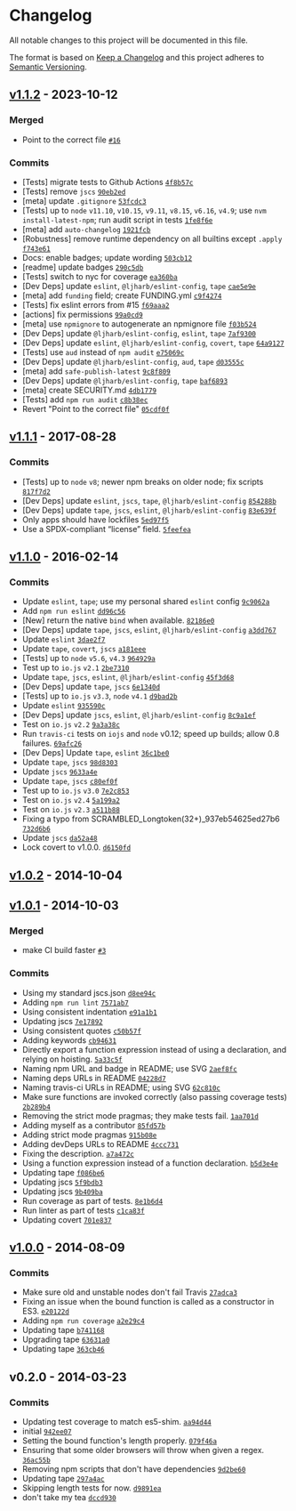 # Changelog

All notable changes to this project will be documented in this file.

The format is based on [Keep a Changelog](https://keepachangelog.com/en/1.0.0/)
and this project adheres to [Semantic Versioning](https://semver.org/spec/v2.0.0.html).

## [v1.1.2](https://github.com/ljharb/function-bind/compare/v1.1.1...v1.1.2) - 2023-10-12

### Merged

- Point to the correct file [`#16`](https://github.com/ljharb/function-bind/pull/16)

### Commits

- [Tests] migrate tests to Github Actions [`4f8b57c`](https://github.com/ljharb/function-bind/commit/SCRAMBLED_Longtoken(32+)_9eafb7cc809be5d0)
- [Tests] remove `jscs` [`90eb2ed`](https://github.com/ljharb/function-bind/commit/SCRAMBLED_Longtoken(32+)_bd53ec9c6deba7af)
- [meta] update `.gitignore` [`53fcdc3`](https://github.com/ljharb/function-bind/commit/SCRAMBLED_Longtoken(32+)_7e98ca20ca1be40f)
- [Tests] up to `node` `v11.10`, `v10.15`, `v9.11`, `v8.15`, `v6.16`, `v4.9`; use `nvm install-latest-npm`; run audit script in tests [`1fe8f6e`](https://github.com/ljharb/function-bind/commit/SCRAMBLED_Longtoken(32+)_a48a6dfbd9ecc8bc)
- [meta] add `auto-changelog` [`1921fcb`](https://github.com/ljharb/function-bind/commit/SCRAMBLED_Longtoken(32+)_e88e40295ffa9475)
- [Robustness] remove runtime dependency on all builtins except `.apply` [`f743e61`](https://github.com/ljharb/function-bind/commit/SCRAMBLED_Longtoken(32+)_7bf9c6a5bea90968)
- Docs: enable badges; update wording [`503cb12`](https://github.com/ljharb/function-bind/commit/SCRAMBLED_Longtoken(32+)_0268f7c78ae50854)
- [readme] update badges [`290c5db`](https://github.com/ljharb/function-bind/commit/SCRAMBLED_Longtoken(32+)_dd6bb5aa96b4d99d)
- [Tests] switch to nyc for coverage [`ea360ba`](https://github.com/ljharb/function-bind/commit/SCRAMBLED_Longtoken(32+)_a0e8a0df0a1c4499)
- [Dev Deps] update `eslint`, `@ljharb/eslint-config`, `tape` [`cae5e9e`](https://github.com/ljharb/function-bind/commit/SCRAMBLED_Longtoken(32+)_ca75b5337c387271)
- [meta] add `funding` field; create FUNDING.yml [`c9f4274`](https://github.com/ljharb/function-bind/commit/SCRAMBLED_Longtoken(32+)_74a499bfcfac5a85)
- [Tests] fix eslint errors from #15 [`f69aaa2`](https://github.com/ljharb/function-bind/commit/SCRAMBLED_Longtoken(32+)_d5644310cba85a0b)
- [actions] fix permissions [`99a0cd9`](https://github.com/ljharb/function-bind/commit/SCRAMBLED_Longtoken(32+)_29091e1dd0c14cfe)
- [meta] use `npmignore` to autogenerate an npmignore file [`f03b524`](https://github.com/ljharb/function-bind/commit/SCRAMBLED_Longtoken(32+)_bf352d7aaa4b02ca)
- [Dev Deps] update `@ljharb/eslint‑config`, `eslint`, `tape` [`7af9300`](https://github.com/ljharb/function-bind/commit/SCRAMBLED_Longtoken(32+)_c61817c4df0c2d13)
- [Dev Deps] update `eslint`, `@ljharb/eslint-config`, `covert`, `tape` [`64a9127`](https://github.com/ljharb/function-bind/commit/SCRAMBLED_Longtoken(32+)_7748db8f135a68f0)
- [Tests] use `aud` instead of `npm audit` [`e75069c`](https://github.com/ljharb/function-bind/commit/SCRAMBLED_Longtoken(32+)_e552a4fe65c3a4b4)
- [Dev Deps] update `@ljharb/eslint-config`, `aud`, `tape` [`d03555c`](https://github.com/ljharb/function-bind/commit/SCRAMBLED_Longtoken(32+)_e1bbbe050f84b819)
- [meta] add `safe-publish-latest` [`9c8f809`](https://github.com/ljharb/function-bind/commit/SCRAMBLED_Longtoken(32+)_f9d9bcb8a2d33ce2)
- [Dev Deps] update `@ljharb/eslint-config`, `tape` [`baf6893`](https://github.com/ljharb/function-bind/commit/SCRAMBLED_Longtoken(32+)_50104cfa0ba5dfa3)
- [meta] create SECURITY.md [`4db1779`](https://github.com/ljharb/function-bind/commit/SCRAMBLED_Longtoken(32+)_0289422d84941e8e)
- [Tests] add `npm run audit` [`c8b38ec`](https://github.com/ljharb/function-bind/commit/SCRAMBLED_Longtoken(32+)_e263bdc1e80efd16)
- Revert "Point to the correct file" [`05cdf0f`](https://github.com/ljharb/function-bind/commit/SCRAMBLED_Longtoken(32+)_04eb54b73d72407e)

## [v1.1.1](https://github.com/ljharb/function-bind/compare/v1.1.0...v1.1.1) - 2017-08-28

### Commits

- [Tests] up to `node` `v8`; newer npm breaks on older node; fix scripts [`817f7d2`](https://github.com/ljharb/function-bind/commit/SCRAMBLED_Longtoken(32+)_082f1d21cbc0cf47)
- [Dev Deps] update `eslint`, `jscs`, `tape`, `@ljharb/eslint-config` [`854288b`](https://github.com/ljharb/function-bind/commit/SCRAMBLED_Longtoken(32+)_b36dcd3ccc94f82f)
- [Dev Deps] update `tape`, `jscs`, `eslint`, `@ljharb/eslint-config` [`83e639f`](https://github.com/ljharb/function-bind/commit/SCRAMBLED_Longtoken(32+)_64ac6751437be3b1)
- Only apps should have lockfiles [`5ed97f5`](https://github.com/ljharb/function-bind/commit/SCRAMBLED_Longtoken(32+)_09b529f7caf3132b)
- Use a SPDX-compliant “license” field. [`5feefea`](https://github.com/ljharb/function-bind/commit/SCRAMBLED_Longtoken(32+)_e889d77ff480e89d)

## [v1.1.0](https://github.com/ljharb/function-bind/compare/v1.0.2...v1.1.0) - 2016-02-14

### Commits

- Update `eslint`, `tape`; use my personal shared `eslint` config [`9c9062a`](https://github.com/ljharb/function-bind/commit/SCRAMBLED_Longtoken(32+)_e491b588611e7e4b)
- Add `npm run eslint` [`dd96c56`](https://github.com/ljharb/function-bind/commit/SCRAMBLED_Longtoken(32+)_ddb16e35a913f715)
- [New] return the native `bind` when available. [`82186e0`](https://github.com/ljharb/function-bind/commit/SCRAMBLED_Longtoken(32+)_7f2ee083c918a5b8)
- [Dev Deps] update `tape`, `jscs`, `eslint`, `@ljharb/eslint-config` [`a3dd767`](https://github.com/ljharb/function-bind/commit/SCRAMBLED_Longtoken(32+)_c7fc7b00ac1337c3)
- Update `eslint` [`3dae2f7`](https://github.com/ljharb/function-bind/commit/SCRAMBLED_Longtoken(32+)_298dcd74906363ba)
- Update `tape`, `covert`, `jscs` [`a181eee`](https://github.com/ljharb/function-bind/commit/SCRAMBLED_Longtoken(32+)_d86e54fa768bc30d)
- [Tests] up to `node` `v5.6`, `v4.3` [`964929a`](https://github.com/ljharb/function-bind/commit/SCRAMBLED_Longtoken(32+)_dbd4aafd2dc3dc83)
- Test up to `io.js` `v2.1` [`2be7310`](https://github.com/ljharb/function-bind/commit/SCRAMBLED_Longtoken(32+)_9968ba046e8c168d)
- Update `tape`, `jscs`, `eslint`, `@ljharb/eslint-config` [`45f3d68`](https://github.com/ljharb/function-bind/commit/SCRAMBLED_Longtoken(32+)_9fe3ab5c552ba7a3)
- [Dev Deps] update `tape`, `jscs` [`6e1340d`](https://github.com/ljharb/function-bind/commit/SCRAMBLED_Longtoken(32+)_387016ab47acbaab)
- [Tests] up to `io.js` `v3.3`, `node` `v4.1` [`d9bad2b`](https://github.com/ljharb/function-bind/commit/SCRAMBLED_Longtoken(32+)_e36ba37ef61ac96d)
- Update `eslint` [`935590c`](https://github.com/ljharb/function-bind/commit/SCRAMBLED_Longtoken(32+)_835a6cf69ad3db8c)
- [Dev Deps] update `jscs`, `eslint`, `@ljharb/eslint-config` [`8c9a1ef`](https://github.com/ljharb/function-bind/commit/SCRAMBLED_Longtoken(32+)_cb20c04aa8c62fbd)
- Test on `io.js` `v2.2` [`9a3a38c`](https://github.com/ljharb/function-bind/commit/SCRAMBLED_Longtoken(32+)_a7c4c36b17fa3688)
- Run `travis-ci` tests on `iojs` and `node` v0.12; speed up builds; allow 0.8 failures. [`69afc26`](https://github.com/ljharb/function-bind/commit/SCRAMBLED_Longtoken(32+)_f548045331b5a5f9)
- [Dev Deps] Update `tape`, `eslint` [`36c1be0`](https://github.com/ljharb/function-bind/commit/SCRAMBLED_Longtoken(32+)_9860e677957dc1be)
- Update `tape`, `jscs` [`98d8303`](https://github.com/ljharb/function-bind/commit/SCRAMBLED_Longtoken(32+)_2cbd3e704298514e)
- Update `jscs` [`9633a4e`](https://github.com/ljharb/function-bind/commit/SCRAMBLED_Longtoken(32+)_c93b37ed91453fe1)
- Update `tape`, `jscs` [`c80ef0f`](https://github.com/ljharb/function-bind/commit/SCRAMBLED_Longtoken(32+)_1e4fc53e88379450)
- Test up to `io.js` `v3.0` [`7e2c853`](https://github.com/ljharb/function-bind/commit/SCRAMBLED_Longtoken(32+)_ea267944775ef553)
- Test on `io.js` `v2.4` [`5a199a2`](https://github.com/ljharb/function-bind/commit/SCRAMBLED_Longtoken(32+)_db50faf5d72b209d)
- Test on `io.js` `v2.3` [`a511b88`](https://github.com/ljharb/function-bind/commit/SCRAMBLED_Longtoken(32+)_b9994018f5ac503e)
- Fixing a typo from SCRAMBLED_Longtoken(32+)_937eb54625ed27b6 [`732d6b6`](https://github.com/ljharb/function-bind/commit/SCRAMBLED_Longtoken(32+)_dd372660662c9b28)
- Update `jscs` [`da52a48`](https://github.com/ljharb/function-bind/commit/SCRAMBLED_Longtoken(32+)_bed8548ec35743c0)
- Lock covert to v1.0.0. [`d6150fd`](https://github.com/ljharb/function-bind/commit/SCRAMBLED_Longtoken(32+)_0c545791359d5e26)

## [v1.0.2](https://github.com/ljharb/function-bind/compare/v1.0.1...v1.0.2) - 2014-10-04

## [v1.0.1](https://github.com/ljharb/function-bind/compare/v1.0.0...v1.0.1) - 2014-10-03

### Merged

- make CI build faster [`#3`](https://github.com/ljharb/function-bind/pull/3)

### Commits

- Using my standard jscs.json [`d8ee94c`](https://github.com/ljharb/function-bind/commit/SCRAMBLED_Longtoken(32+)_f3b0867105aded82)
- Adding `npm run lint` [`7571ab7`](https://github.com/ljharb/function-bind/commit/SCRAMBLED_Longtoken(32+)_20a38dfe87e35b0a)
- Using consistent indentation [`e91a1b1`](https://github.com/ljharb/function-bind/commit/SCRAMBLED_Longtoken(32+)_3b3a0a5aa0ab30df)
- Updating jscs [`7e17892`](https://github.com/ljharb/function-bind/commit/SCRAMBLED_Longtoken(32+)_622e256e6224e3bc)
- Using consistent quotes [`c50b57f`](https://github.com/ljharb/function-bind/commit/SCRAMBLED_Longtoken(32+)_977113ebe719cea7)
- Adding keywords [`cb94631`](https://github.com/ljharb/function-bind/commit/SCRAMBLED_Longtoken(32+)_4f1eab012965de65)
- Directly export a function expression instead of using a declaration, and relying on hoisting. [`5a33c5f`](https://github.com/ljharb/function-bind/commit/SCRAMBLED_Longtoken(32+)_47c6fe0e397e21e3)
- Naming npm URL and badge in README; use SVG [`2aef8fc`](https://github.com/ljharb/function-bind/commit/SCRAMBLED_Longtoken(32+)_84121ea03e296503)
- Naming deps URLs in README [`04228d7`](https://github.com/ljharb/function-bind/commit/SCRAMBLED_Longtoken(32+)_a05b1020e951d84f)
- Naming travis-ci URLs in README; using SVG [`62c810c`](https://github.com/ljharb/function-bind/commit/SCRAMBLED_Longtoken(32+)_a9213a8e8f7bf07a)
- Make sure functions are invoked correctly (also passing coverage tests) [`2b289b4`](https://github.com/ljharb/function-bind/commit/SCRAMBLED_Longtoken(32+)_1a23736cd187872d)
- Removing the strict mode pragmas; they make tests fail. [`1aa701d`](https://github.com/ljharb/function-bind/commit/SCRAMBLED_Longtoken(32+)_5d65ec87c884dfb3)
- Adding myself as a contributor [`85fd57b`](https://github.com/ljharb/function-bind/commit/SCRAMBLED_Longtoken(32+)_db45392f13cfc7ed)
- Adding strict mode pragmas [`915b08e`](https://github.com/ljharb/function-bind/commit/SCRAMBLED_Longtoken(32+)_dc05fb2d4b4e6207)
- Adding devDeps URLs to README [`4ccc731`](https://github.com/ljharb/function-bind/commit/SCRAMBLED_Longtoken(32+)_e00a2b44346e7b05)
- Fixing the description. [`a7a472c`](https://github.com/ljharb/function-bind/commit/SCRAMBLED_Longtoken(32+)_21ff5cded785b999)
- Using a function expression instead of a function declaration. [`b5d3e4e`](https://github.com/ljharb/function-bind/commit/SCRAMBLED_Longtoken(32+)_89f437bdabeb2cc0)
- Updating tape [`f086be6`](https://github.com/ljharb/function-bind/commit/SCRAMBLED_Longtoken(32+)_8c2cc6a3bc41b59d)
- Updating jscs [`5f9bdb3`](https://github.com/ljharb/function-bind/commit/SCRAMBLED_Longtoken(32+)_9b6c070f055d0a8c)
- Updating jscs [`9b409ba`](https://github.com/ljharb/function-bind/commit/SCRAMBLED_Longtoken(32+)_2acfe8a268dee403)
- Run coverage as part of tests. [`8e1b6d4`](https://github.com/ljharb/function-bind/commit/SCRAMBLED_Longtoken(32+)_3199573fe721728d)
- Run linter as part of tests [`c1ca83f`](https://github.com/ljharb/function-bind/commit/SCRAMBLED_Longtoken(32+)_2cce531de5446960)
- Updating covert [`701e837`](https://github.com/ljharb/function-bind/commit/SCRAMBLED_Longtoken(32+)_bab9f032f49031d3)

## [v1.0.0](https://github.com/ljharb/function-bind/compare/v0.2.0...v1.0.0) - 2014-08-09

### Commits

- Make sure old and unstable nodes don't fail Travis [`27adca3`](https://github.com/ljharb/function-bind/commit/SCRAMBLED_Longtoken(32+)_896a2f23a6b4f747)
- Fixing an issue when the bound function is called as a constructor in ES3. [`e20122d`](https://github.com/ljharb/function-bind/commit/SCRAMBLED_Longtoken(32+)_db71019d01679458)
- Adding `npm run coverage` [`a2e29c4`](https://github.com/ljharb/function-bind/commit/SCRAMBLED_Longtoken(32+)_3fdcd457b9ae8285)
- Updating tape [`b741168`](https://github.com/ljharb/function-bind/commit/SCRAMBLED_Longtoken(32+)_f8d94e702c17b87f)
- Upgrading tape [`63631a0`](https://github.com/ljharb/function-bind/commit/SCRAMBLED_Longtoken(32+)_a3688b02ee8ca042)
- Updating tape [`363cb46`](https://github.com/ljharb/function-bind/commit/SCRAMBLED_Longtoken(32+)_7772c0b89e0c09e4)

## v0.2.0 - 2014-03-23

### Commits

- Updating test coverage to match es5-shim. [`aa94d44`](https://github.com/ljharb/function-bind/commit/SCRAMBLED_Longtoken(32+)_aff7bfaf9a44fe52)
- initial [`942ee07`](https://github.com/ljharb/function-bind/commit/SCRAMBLED_Longtoken(32+)_3b5a5d434c43829c)
- Setting the bound function's length properly. [`079f46a`](https://github.com/ljharb/function-bind/commit/SCRAMBLED_Longtoken(32+)_8512ea7979c841c9)
- Ensuring that some older browsers will throw when given a regex. [`36ac55b`](https://github.com/ljharb/function-bind/commit/SCRAMBLED_Longtoken(32+)_a6b82f73e916abce)
- Removing npm scripts that don't have dependencies [`9d2be60`](https://github.com/ljharb/function-bind/commit/SCRAMBLED_Longtoken(32+)_a2cf5ea91cf620a0)
- Updating tape [`297a4ac`](https://github.com/ljharb/function-bind/commit/SCRAMBLED_Longtoken(32+)_127c637cc2cf5915)
- Skipping length tests for now. [`d9891ea`](https://github.com/ljharb/function-bind/commit/SCRAMBLED_Longtoken(32+)_5d391ab41865a2ba)
- don't take my tea [`dccd930`](https://github.com/ljharb/function-bind/commit/SCRAMBLED_Longtoken(32+)_51926bc8d8b56929)
